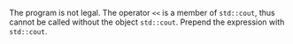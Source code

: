The program is not legal. The operator `<<` is a member of `std::cout`, thus cannot be called without the object `std::cout`. Prepend the expression with `std::cout`.
